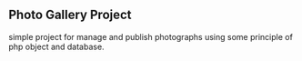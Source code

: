 
## Photo Gallery Project
simple project for manage and publish photographs using some principle of php object and database.
